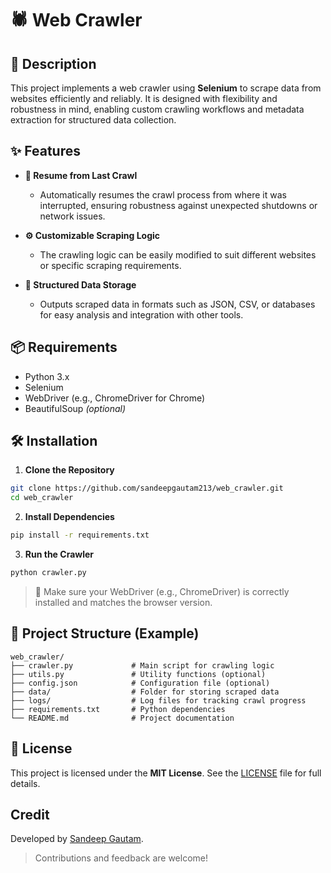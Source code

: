 # 🕷️ Web Crawler

## 📖 Description
This project implements a web crawler using **Selenium** to scrape data from websites efficiently and reliably. It is designed with flexibility and robustness in mind, enabling custom crawling workflows and metadata extraction for structured data collection.

## ✨ Features

- **🔁 Resume from Last Crawl**
  - Automatically resumes the crawl process from where it was interrupted, ensuring robustness against unexpected shutdowns or network issues.

- **⚙️ Customizable Scraping Logic**
  - The crawling logic can be easily modified to suit different websites or specific scraping requirements.

- **💾 Structured Data Storage**
  - Outputs scraped data in formats such as JSON, CSV, or databases for easy analysis and integration with other tools.

## 📦 Requirements

- Python 3.x
- Selenium
- WebDriver (e.g., ChromeDriver for Chrome)
- BeautifulSoup *(optional)*

## 🛠️ Installation

1. **Clone the Repository**
```bash
git clone https://github.com/sandeepgautam213/web_crawler.git
cd web_crawler
```

2. **Install Dependencies**
```bash
pip install -r requirements.txt
```

3. **Run the Crawler**
```bash
python crawler.py
```

> 🔧 Make sure your WebDriver (e.g., ChromeDriver) is correctly installed and matches the browser version.

## 📁 Project Structure (Example)
```
web_crawler/
├── crawler.py             # Main script for crawling logic
├── utils.py               # Utility functions (optional)
├── config.json            # Configuration file (optional)
├── data/                  # Folder for storing scraped data
├── logs/                  # Log files for tracking crawl progress
├── requirements.txt       # Python dependencies
└── README.md              # Project documentation
```

## 📜 License
This project is licensed under the **MIT License**. See the [LICENSE](LICENSE) file for full details.

## Credit
Developed by [Sandeep Gautam](https://github.com/sandeepgautam213).

> Contributions and feedback are welcome!

